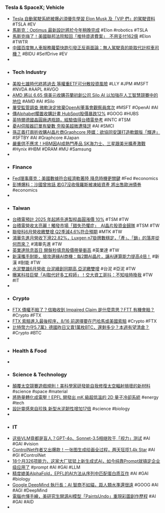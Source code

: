 ### Tesla & SpaceX; Vehicle
- [Tesla 自動駕駛系統被爆必須優先學習 Elon Musk 及「VIP 們」的駕駛資料](https://www.kocpc.com.tw/archives/555457) #TSLA #EV
- [馬斯克：Optimus 最新設計將於今年稍晚完成](https://technews.tw/2024/07/11/optimus-latest-design-will-be-completed-later-this-year/) #Elon #robotics #TSLA
- [馬斯克嗨了！美國聯邦法院駁回「推特資遣費案」　不用支付162億](https://n.yam.com/Article/20240711182792) #Elon #TWTR
- [中國百度無人車服務蘿蔔快跑引發正反兩面論：無人駕駛真的能取代計程車司機？](https://www.kocpc.com.tw/archives/555509) #BIDU #SelfDrive #EV
-
- ### Tech Industry
- [美股七雄時代終將過去 等權重ETF可分散投資風險](https://news.cnyes.com/news/id/5635118) #LLY #JPM #MSFT #NVDA #AAPL #AVGO
- [AMD 將以 6.65 億美元收購芬蘭初創公司 Silo AI 以加強在人工智慧競賽中的地位](https://www.techbang.com/posts/116786-amd-silo-ai) #AMD #AI #Silo
- [屢受監管調查 微軟決定放棄OpenAI董事會觀察員席次](https://news.cnyes.com/news/id/5634506) #MSFT #OpenAI #AI
- [傳Alphabet擱置收購計畫 HubSpot股價暴跌12%](https://news.cnyes.com/news/id/5634976) #GOOG #HUBS
- [英特爾德國晶圓廠遇瓶頸，經驗值得台積電參考](https://finance.technews.tw/2024/07/10/construction-of-intels-magdeburg-wafer-fab-in-germany-encounters-bottlenecks/) #INTC #TSM
- [憂AI伺服器訂單有變數 夯股美超微遭降評](https://www.moneydj.com/kmdj/news/newsviewer.aspx?a=f969c83d-bca3-440b-abd5-a213f2306e14) #AI #SMCI
- [孫正義打兩折收購AI晶片商Graphcore 陸媒：欲協同安謀打造軟銀版「輝達」](https://news.cnyes.com/news/id/5635403) #SFTBY #AI #Graphcore #Japan
- [嚴重供不應求！HBM因AI成熱門產品 SK海力士、三星跟美光擴產激戰](https://news.cnyes.com/news/id/5635168) #Hynix #HBM #DRAM #MU #Samsung
-
- ### Finance
- [Fed理事庫克：美國數據符合經濟軟著陸 降息時機更關鍵](https://news.cnyes.com/news/id/5635011) #Fed #economics
- [彭博爆料：沙國曾放話 若G7沒收俄羅斯被凍結資產 將出售歐洲債券](https://news.cnyes.com/news/id/5633115) #economics
-
- ### Taiwan
- [台積電預計 2025 年起將先進製程晶圓漲價 10%](https://technews.tw/2024/07/11/tsmc-expects-to-increase-advanced-process-wafer-prices-by-10-starting-in-2025/) #TSM #TW
- [台積電營收太亮麗！觸發市場「錯失恐懼症」　AI晶片股資金歸隊](https://finance.ettoday.net/news/2775190) #TSM #TW
- [聯發科6月營收繳雙增 Q2季減4.6%符合預期](https://news.cnyes.com/news/id/5634413) #MTK #TW
- [鴻華先進月營收下滑22.82%，Luxgen n7掛牌數穩定，「產」、「銷」的落差從何而來？](https://news.u-car.com.tw/news/article/78777) #鴻華先進 #TW
- [英業達除息首日 開盤秒填息股價帶量衝高](https://news.cnyes.com/news/id/5635298) #英業達 #TW
- [新漢攜手耐能，搶攻邊緣AI商機：每2顆AI晶片，讓AI運算能力提高4倍！](https://www.bnext.com.tw/article/79719/kneron-nexcom-mou-edge-ai) #新漢 #耐能 #TW
- [水泥雙雄6月營收 台泥續創同期高 亞泥繳雙增](https://news.cnyes.com/news/id/5634568) #台泥 #亞泥 #TW
- [曝某科技巨擘「AI取代好多工程師」！交大資工哥抖：不知啥時換我](https://www.ettoday.net/news/20240711/2775130.htm) #TW #IT
-
- ### Crypto
- [FTX 債權不賠了？信箱收到 Impaired Claim 是什麼意思？FTT 有機會賠？](https://abmedia.io/ftx-impaired-claim-ftt) #Crypto #FTX
- [FTX 索賠進入最後程序，8/16 前選擇要在巴哈馬或美國索賠](https://abmedia.io/ftx-claim-to-choose-bahamas-or-us-process) #Crypto #FTX
- [比特幣力守5.7萬》德國昨日又賣1萬枚BTC，還剩多少？本週有望清倉？](https://www.blocktempo.com/analysts-say-germany-may-sell-off-all-bitcoin-this-week/) #Crypto #BTC
-
- ### Health & Food
-
- ### Science & Technology
- [顛覆太空競賽遊戲規則！美科學家研發能自我修復太空輻射損壞的新材料](https://technews.tw/2024/07/11/my-team-discovered-that-a-next-generation-material-could-self-heal-when-exposed-to-cosmic-rays/) #science #space #material
- [將熱量轉化成電壓！EPFL 開發出 mK 級超低溫的 2D 量子冷卻系統](https://technews.tw/2024/07/11/2d-quantum-cooling-system-reaches-temperatures-colder-than-outer-space-by-converting-heat-into-electrical-voltage/) #energy #tech
- [設計靈感來自珍珠 新型水泥韌性增加17倍](https://www.epochtimes.com/b5/24/7/10/n14288089.htm) #science #biology
-
- ### IT
- [这些VLM竟都是盲人？GPT-4o、Sonnet-3.5相继败于「视力」测试](https://www.jiqizhixin.com/articles/2024-07-11-8) #AI #GAI #vision
- [ControlNet作者又出爆款！一张图生成绘画全过程，两天狂揽1.4k Star](https://www.jiqizhixin.com/articles/2024-07-11-7) #AI #GI #ControlNet
- [18个月326项能力，这家大厂猛猛上新生成式AI，如今纯靠Prompt就搞定企业级应用了](https://www.jiqizhixin.com/articles/2024-07-11-10) #prompt #AI #GAI #LLM
- [精度媲美AlphaFold，EPFL的AI方法从序列中匹配蛋白质互作](https://www.jiqizhixin.com/articles/2024-07-11-3) #AI #GAI #biology
- [Google DeepMind 執行長：AI 智商不如貓，距人類水準還很遠](https://technews.tw/2024/07/10/current-ai-only-have-the-iq-level-of-a-cat/) #GOOG #AI #AGI #DeepMind
- [電腦也懂手繪，美研究生開源AI模型「PaintsUndo」重現彩圖創作歷程](https://www.4gamers.com.tw/news/detail/65845/paintsundo-a-base-model-of-drawing-behaviors-in-digital-paintings) #AI #GAI #AID
-